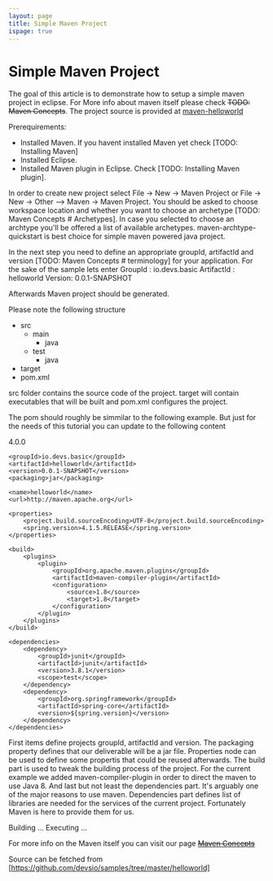 ```yaml
---
layout: page
title: Simple Maven Project
ispage: true
---
```


Simple Maven Project 
====================

The goal of this article is to demonstrate how to setup a simple maven project in eclipse. 
For More info about maven itself please check ~~TODO: Maven Concepts~~. 
The project source is provided at [maven-helloworld](https://github.com/devsio/samples/tree/master/helloworld)


Prerequirements:
* Installed Maven. If you havent installed Maven yet check [TODO: Installing Maven]
* Installed Eclipse. 
* Installed Maven plugin in Eclipse. Check [TODO: Installing Maven plugin].

In order to create new project select File -> New -> Maven Project or File -> New -> Other --> Maven -> Maven Project. 
You should be asked to choose workspace location and whether you want to choose an archetype [TODO: Maven Concepts # Archetypes].
In case you selected to choose an archtype you'll be offered a list of available archetypes. 
maven-archtype-quickstart is best choice for simple maven powered java project. 

In the next step you need to define an appropriate groupId, artifactId and version [TODO: Maven Concepts # terminology] for your application.
For the sake of the sample lets enter
 GroupId : io.devs.basic
 ArtifactId : helloworld
 Version: 0.0.1-SNAPSHOT

Afterwards Maven project should be generated. 

Please note the following structure
- src
  - main
    - java
  - test
    - java
- target
- pom.xml

src folder contains the source code of the project. target will contain executables that will be built and pom.xml configures the project.

The pom should roughly be simmilar to the following example. But just for the needs of this tutorial you can update to the following content


>
<project xmlns="http://maven.apache.org/POM/4.0.0" xmlns:xsi="http://www.w3.org/2001/XMLSchema-instance"
	xsi:schemaLocation="http://maven.apache.org/POM/4.0.0 http://maven.apache.org/xsd/maven-4.0.0.xsd">
	<modelVersion>4.0.0</modelVersion>

	<groupId>io.devs.basic</groupId>
	<artifactId>helloworld</artifactId>
	<version>0.0.1-SNAPSHOT</version>
	<packaging>jar</packaging>

	<name>helloworld</name>
	<url>http://maven.apache.org</url>

	<properties>
		<project.build.sourceEncoding>UTF-8</project.build.sourceEncoding>
		<spring.version>4.1.5.RELEASE</spring.version>
	</properties>

	<build>
		<plugins>
			<plugin>
				<groupId>org.apache.maven.plugins</groupId>
				<artifactId>maven-compiler-plugin</artifactId>
				<configuration>
					<source>1.8</source>
					<target>1.8</target>
				</configuration>
			</plugin>
		</plugins>
	</build>

	<dependencies>
		<dependency>
			<groupId>junit</groupId>
			<artifactId>junit</artifactId>
			<version>3.8.1</version>
			<scope>test</scope>
		</dependency>
		<dependency>
			<groupId>org.springframework</groupId>
			<artifactId>spring-core</artifactId>
			<version>${spring.version}</version>
		</dependency>
	</dependencies>
</project>



First items define projects groupId, artifactId and version. The packaging property defines that our deliverable will be a jar file. 
Properties node can be used to define some propertis that could be reused afterwards. 
The build part is used to tweak the building process of the project. For the current example we added maven-compiler-plugin in order to direct the maven to use Java 8. 
And last but not least the dependencies part. It's arguably one of the major reasons to use maven. Dependencies part defines list of libraries are needed for the services of the current project. Fortunately Maven is here to provide them for us. 

Building 
...
Executing
...

For more info on the Maven itself you can visit our page ~~[Maven Concepts]()~~


Source can be fetched from [https://github.com/devsio/samples/tree/master/helloworld]
